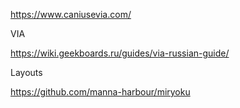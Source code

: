 https://www.caniusevia.com/


VIA

https://wiki.geekboards.ru/guides/via-russian-guide/



Layouts

https://github.com/manna-harbour/miryoku

